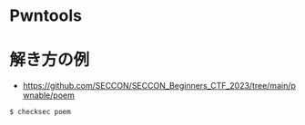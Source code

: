 # Pwntools
# 解き方の例
- https://github.com/SECCON/SECCON_Beginners_CTF_2023/tree/main/pwnable/poem

```bash
$ checksec poem
```
